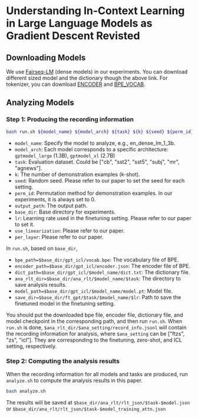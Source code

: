 # Understanding In-Context Learning in Large Language Models as Gradient Descent Revisted


## Downloading Models
We use [Fairseq-LM](https://github.com/facebookresearch/fairseq/tree/main/examples/moe_lm) (dense models) in our experiments. You can download different sized model and the dictionary though the above link. For tokenizer, you can download [ENCODER](https://dl.fbaipublicfiles.com/fairseq/gpt2_bpe/encoder.json) and [BPE_VOCAB](https://dl.fbaipublicfiles.com/fairseq/gpt2_bpe/vocab.bpe).

## Analyzing Models

### Step 1: Producing the recording information
```bash
bash run.sh ${model_name} ${model_arch} ${task} ${k} ${seed} ${perm_id} ${output_path} ${base_dir} ${lr} ${use_linearization} ${per_layer}
```
- `model_name`: Specify the model to analyze, e.g., en_dense_lm_1_3b.
- `model_arch`: Each model corresponds to a specific architecture: `gptmodel_large` (1.3B), `gptmodel_xl` (2.7B)
- `task`: Evaluation dataset. Could be ["cb", "sst2", "sst5", "subj", "mr", "agnews"].
- `k`: The number of demonstration examples (k-shot).
- `seed`: Random seed. Please refer to our paper to set the seed for each setting.
- `perm_id`: Permutation method for demonstration examples. In our experiments, it is always set to 0. 
- `output_path`: The output path.
- `base_dir`: Base directory for experiments. 
- `lr`: Learning rate used in the finetuning setting. Please refer to our paper to set it.
- `use_linearization`: Please refer to our paper.
- `per_layer`: Please refer to our paper.

In `run.sh`, based on `base_dir`, 
- `bpe_path=$base_dir/gpt_icl/vocab.bpe`: The vocabulary file of BPE.
- `encoder_path=$base_dir/gpt_icl/encoder.json`: The encoder file of BPE.
- `dict_path=$base_dir/gpt_icl/$model_name/dict.txt`: The dictionary file.
- `ana_rlt_dir=$base_dir/ana_rlt/$model_name/$task`: The directory to save analysis results. 
- `model_path=$base_dir/gpt_icl/$model_name/model.pt`: Model file.
- `save_dir=$base_dir/ft_gpt/$task/$model_name/$lr`: Path to save the finetuned model in the finetuning setting. 

You should put the downloaded bpe file, encoder file, dictionary file, and model checkpoint in the corresponding path, and then run `run.sh`. When `run.sh` is done, `$ana_rlt_dir/$ana_setting/record_info.jsonl` will contain the recording information for analysis, where `$ana_setting` can be ["ftzs", "zs", "icl"]. They are corresponding to the finetuning, zero-shot, and ICL setting, respectively. 

### Step 2: Computing the analysis results
When the recording information for all models and tasks are produced, run `analyze.sh` to compute the analysis results in this paper. 
```bash
bash analyze.sh
```
The results will be saved at `$base_dir/ana_rlt/rlt_json/$task-$model.json` or `$base_dir/ana_rlt/rlt_json/$task-$model_training_attn.json`
